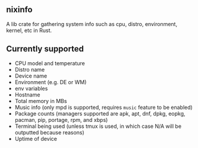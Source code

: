 ## nixinfo
A lib crate for gathering system info such as cpu, distro, environment, kernel, etc in Rust.

## Currently supported

- CPU model and temperature
- Distro name
- Device name
- Environment (e.g. DE or WM)
- env variables
- Hostname
- Total memory in MBs
- Music info (only mpd is supported, requires `music` feature to be enabled)
- Package counts (managers supported are apk, apt, dnf, dpkg, eopkg, pacman, pip, portage, rpm, and xbps)
- Terminal being used (unless tmux is used, in which case N/A will be outputted because reasons)
- Uptime of device
